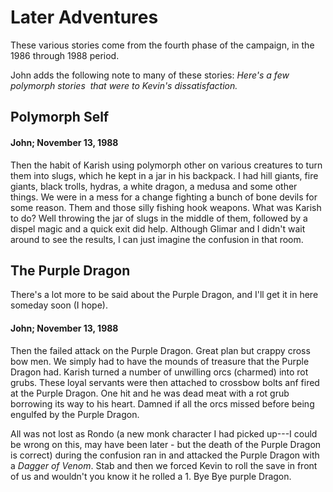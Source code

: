 # Later Adventures

These various stories come from the fourth phase of the campaign,
in the 1986 through 1988 period.

John adds the following note to many of these stories:
<i>Here's a few polymorph stories &shy; that were to Kevin's dissatisfaction.</i>

## Polymorph Self



#### John; November 13, 1988

Then the habit of Karish using polymorph other on various creatures
to turn them into slugs, which he kept in a jar in his backpack. I had
hill giants, fire giants, black trolls, hydras, a white dragon, a medusa
and some other things. We were in a mess for a change fighting a bunch
of bone devils for some reason. Them and those silly fishing hook
weapons. What was Karish to do? Well throwing the jar of slugs in the
middle of them, followed by a dispel magic and a quick exit did help.
Although Glimar and I didn't wait around to see the results, I can just
imagine the confusion in that room.


## The Purple Dragon


There's a lot more to be said about the Purple Dragon, and
I'll get it in here someday soon (I hope).

#### John; November 13, 1988

Then the failed attack on the Purple Dragon. Great plan but crappy
cross bow men. We simply had to have the mounds of treasure that the
Purple Dragon had. Karish turned a number of unwilling orcs (charmed)
into rot grubs. These loyal servants were then attached to crossbow
bolts anf fired at the Purple Dragon. One hit and he was dead meat with
a rot grub borrowing its way to his heart. Damned if all the orcs missed
before being engulfed by the Purple Dragon.

All was not lost as Rondo (a new monk character I had picked up---I
could be wrong on this, may have been later - but the death of the
Purple Dragon is correct) during the confusion ran in and attacked the
Purple Dragon with a <i>Dagger of Venom</i>. Stab and then we forced Kevin to
roll the save in front of us and wouldn't you know it he rolled a 1. Bye
Bye purple Dragon.
